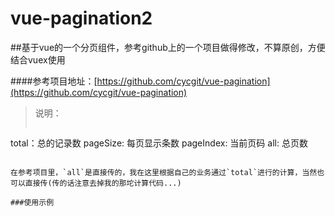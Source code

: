 # vue-pagination2

##基于vue的一个分页组件，参考github上的一个项目做得修改，不算原创，方便结合vuex使用

####参考项目地址：[https://github.com/cycgit/vue-pagination](https://github.com/cycgit/vue-pagination)

> 说明：
> ```bash
total：总的记录数
pageSize: 每页显示条数
pageIndex: 当前页码
all: 总页数
```

在参考项目里，`all`是直接传的，我在这里根据自己的业务通过`total`进行的计算，当然也可以直接传(传的话注意去掉我的那坨计算代码...)

###使用示例
```
<template>
        <pagination :pageIndex.sync="1" :total.sync="total" @gopage="listen"></pagination>
</template>

<script>
import Pagination from './Pagination.vue'
export default {
    data () {
        return {
            total: 1
        }
    },
    components: {
        Pagination
    },
    methods: {
        listen (index) {
            console.log(index)
        }
    },

}
</script>

<style lang="sass">
</style>
```